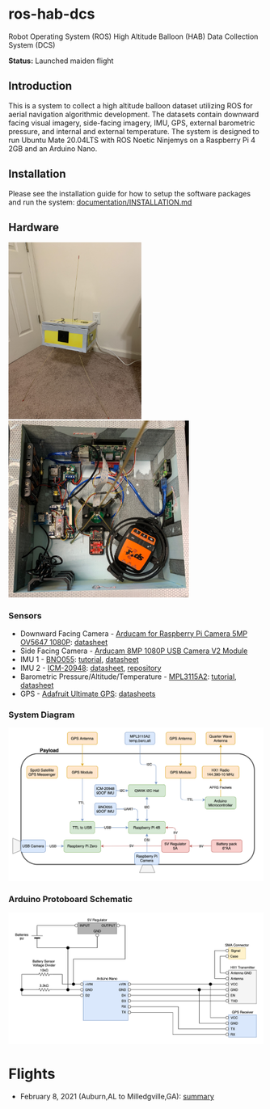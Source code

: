 # ros-hab-dcs

Robot Operating System (ROS) High Altitude Balloon (HAB) Data Collection System (DCS)

**Status:** Launched maiden flight

## Introduction

This is a system to collect a high altitude balloon dataset utilizing ROS for aerial navigation algorithmic development.  The datasets contain downward facing visual imagery, side-facing imagery, IMU, GPS, external barometric pressure, and internal and external temperature.  The system is designed to run Ubuntu Mate 20.04LTS with ROS Noetic Ninjemys on a Raspberry Pi 4 2GB and an Arduino Nano.

## Installation

Please see the installation guide for how to setup the software packages and run the system: [documentation/INSTALLATION.md](documentation/INSTALLATION.md)

## Hardware

<img src="documentation/Photos/sn01_exterior.JPG" height="350"></img>
<img src="documentation/Photos/sn01_interior.JPG" height="350"></img>

### Sensors

* Downward Facing Camera - [Arducam for Raspberry Pi Camera 5MP OV5647 1080P](https://www.amazon.com/Arducam-Camera-Raspberry-Interchangeable-LS-2717CS/dp/B012ETE75I/?dchild=1&keywords=Arducam%2B12MP%2BIMX477&qid=1602259929&sr=8-3&th=1): [datasheet](https://cdn.sparkfun.com/datasheets/Dev/RaspberryPi/ov5647_full.pdf)
* Side Facing Camera - [Arducam 8MP 1080P USB Camera V2 Module](https://www.amazon.com/Arducam-Camera-Raspberry-Windows-Android/dp/B07YHK63DS/?dchild=1&keywords=USB+Camera+for+Raspberry+Pi&qid=1602001136&s=electronics&sr=1-3&th=1)
* IMU 1 - [BNO055](https://www.adafruit.com/product/4646): [tutorial](https://learn.adafruit.com/adafruit-bno055-absolute-orientation-sensor), [datasheet](https://cdn-learn.adafruit.com/assets/assets/000/036/832/original/BST_BNO055_DS000_14.pdf)
* IMU 2 - [ICM-20948](https://www.sparkfun.com/products/15335): [datasheet](https://cdn.sparkfun.com/assets/7/f/e/c/d/DS-000189-ICM-20948-v1.3.pdf), [repository](https://github.com/sparkfun/Qwiic_9DoF_IMU_ICM20948_Py)
* Barometric Pressure/Altitude/Temperature - [MPL3115A2](https://www.adafruit.com/product/1893): [tutorial](https://learn.adafruit.com/using-mpl3115a2-with-circuitpython), [datasheet](https://www.nxp.com/docs/en/data-sheet/MPL3115A2.pdf)
* GPS - [Adafruit Ultimate GPS](https://www.adafruit.com/product/746): [datasheets](https://learn.adafruit.com/adafruit-ultimate-gps/downloads)

### System Diagram

<img src="diagrams/sn01_system_diagram.png"
     width="700" />

### Arduino Protoboard Schematic

<img src="diagrams/sn01_arduino_pinout_diagram.png"
     width="700" />

# Flights

* February 8, 2021 (Auburn,AL to Milledgville,GA): [summary](documentation/Flight_1/Post_Flight_Analysis.md)
